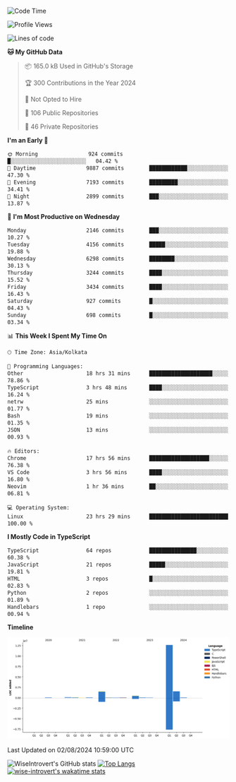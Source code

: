 <!--START_SECTION:waka-->
![Code Time](http://img.shields.io/badge/Code%20Time-2%2C001%20hrs%202%20mins-blue)

![Profile Views](http://img.shields.io/badge/Profile%20Views-17-blue)

![Lines of code](https://img.shields.io/badge/From%20Hello%20World%20I%27ve%20Written-17.0%20million%20lines%20of%20code-blue)

**🐱 My GitHub Data** 

> 📦 165.0 kB Used in GitHub's Storage 
 > 
> 🏆 300 Contributions in the Year 2024
 > 
> 🚫 Not Opted to Hire
 > 
> 📜 106 Public Repositories 
 > 
> 🔑 46 Private Repositories 
 > 
**I'm an Early 🐤** 

```text
🌞 Morning                924 commits         █░░░░░░░░░░░░░░░░░░░░░░░░   04.42 % 
🌆 Daytime                9887 commits        ████████████░░░░░░░░░░░░░   47.30 % 
🌃 Evening                7193 commits        █████████░░░░░░░░░░░░░░░░   34.41 % 
🌙 Night                  2899 commits        ███░░░░░░░░░░░░░░░░░░░░░░   13.87 % 
```
📅 **I'm Most Productive on Wednesday** 

```text
Monday                   2146 commits        ███░░░░░░░░░░░░░░░░░░░░░░   10.27 % 
Tuesday                  4156 commits        █████░░░░░░░░░░░░░░░░░░░░   19.88 % 
Wednesday                6298 commits        ████████░░░░░░░░░░░░░░░░░   30.13 % 
Thursday                 3244 commits        ████░░░░░░░░░░░░░░░░░░░░░   15.52 % 
Friday                   3434 commits        ████░░░░░░░░░░░░░░░░░░░░░   16.43 % 
Saturday                 927 commits         █░░░░░░░░░░░░░░░░░░░░░░░░   04.43 % 
Sunday                   698 commits         █░░░░░░░░░░░░░░░░░░░░░░░░   03.34 % 
```


📊 **This Week I Spent My Time On** 

```text
🕑︎ Time Zone: Asia/Kolkata

💬 Programming Languages: 
Other                    18 hrs 31 mins      ████████████████████░░░░░   78.86 % 
TypeScript               3 hrs 48 mins       ████░░░░░░░░░░░░░░░░░░░░░   16.24 % 
netrw                    25 mins             ░░░░░░░░░░░░░░░░░░░░░░░░░   01.77 % 
Bash                     19 mins             ░░░░░░░░░░░░░░░░░░░░░░░░░   01.35 % 
JSON                     13 mins             ░░░░░░░░░░░░░░░░░░░░░░░░░   00.93 % 

🔥 Editors: 
Chrome                   17 hrs 56 mins      ███████████████████░░░░░░   76.38 % 
VS Code                  3 hrs 56 mins       ████░░░░░░░░░░░░░░░░░░░░░   16.80 % 
Neovim                   1 hr 36 mins        ██░░░░░░░░░░░░░░░░░░░░░░░   06.81 % 

💻 Operating System: 
Linux                    23 hrs 29 mins      █████████████████████████   100.00 % 
```

**I Mostly Code in TypeScript** 

```text
TypeScript               64 repos            ███████████████░░░░░░░░░░   60.38 % 
JavaScript               21 repos            █████░░░░░░░░░░░░░░░░░░░░   19.81 % 
HTML                     3 repos             █░░░░░░░░░░░░░░░░░░░░░░░░   02.83 % 
Python                   2 repos             ░░░░░░░░░░░░░░░░░░░░░░░░░   01.89 % 
Handlebars               1 repo              ░░░░░░░░░░░░░░░░░░░░░░░░░   00.94 % 
```



**Timeline**

![Lines of Code chart](https://raw.githubusercontent.com/wise-introvert/wise-introvert/master/assets/bar_graph.png)


 Last Updated on 02/08/2024 10:59:00 UTC
<!--END_SECTION:waka-->

![WiseIntrovert's GitHub stats](https://github-readme-stats.vercel.app/api?username=wise-introvert&count_private=true&show_icons=true)
[![Top Langs](https://github-readme-stats.vercel.app/api/top-langs/?username=wise-introvert&langs_count=10)](https://github.com/anuraghazra/github-readme-stats)
[![wise-introvert's wakatime stats](https://github-readme-stats.vercel.app/api/wakatime?username=wiseintrovert)](https://github.com/anuraghazra/github-readme-stats)

